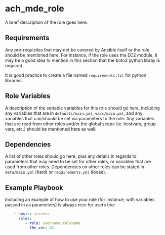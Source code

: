 ach_mde_role
=========

A brief description of the role goes here.

Requirements
------------

Any pre-requisites that may not be covered by Ansible itself or the role should be mentioned here. For instance, if the role uses the EC2 module, it may be a good idea to mention in this section that the boto3 python libray is required.

It is good practice to create a file named `requirements.txt` for python libraries.

Role Variables
--------------

A description of the settable variables for this role should go here, including any variables that are in `defaults/main.yml`, `vars/main.yml`, and any variables that can/should be set via parameters to the role.
Any variables that are read from other roles and/or the global scope (ie. hostvars, group vars, etc.) should be mentioned here as well.

Dependencies
------------

A list of other roles should go here, plus any details in regards to
parameters that may need to be set for other roles, or variables that are used from other roles.
Dependencies on other roles can be stated in `meta/main.yml` (hard) or `requirements.yml` (loose).

Example Playbook
----------------

Including an example of how to use your role (for instance, with variables passed in as parameters) is always nice for users too:

```yaml
    - hosts: servers
      roles:
         - role: username.rolename
           the_var: 42
```
